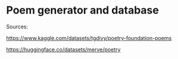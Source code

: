 # Poem generator and database

Sources:

https://www.kaggle.com/datasets/tgdivy/poetry-foundation-poems

https://huggingface.co/datasets/merve/poetry


